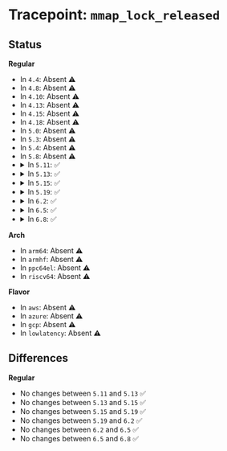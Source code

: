 # Tracepoint: <code>mmap_lock_released</code>

## Status
<b>Regular</b>
<ul>
<li>
In <code>4.4</code>: Absent ⚠️
</li>
<li>
In <code>4.8</code>: Absent ⚠️
</li>
<li>
In <code>4.10</code>: Absent ⚠️
</li>
<li>
In <code>4.13</code>: Absent ⚠️
</li>
<li>
In <code>4.15</code>: Absent ⚠️
</li>
<li>
In <code>4.18</code>: Absent ⚠️
</li>
<li>
In <code>5.0</code>: Absent ⚠️
</li>
<li>
In <code>5.3</code>: Absent ⚠️
</li>
<li>
In <code>5.4</code>: Absent ⚠️
</li>
<li>
In <code>5.8</code>: Absent ⚠️
</li>
<li>
<details>
<summary>In <code>5.11</code>: ✅</summary>

Event:

```c
struct trace_event_raw_mmap_lock_released {
    struct trace_entry ent;
    struct mm_struct *mm;
    u32 __data_loc_memcg_path;
    bool write;
    char __data[0];
};
```
Function:

```c
void trace_event_raw_event_mmap_lock_released(void *__data, struct mm_struct *mm, const char *memcg_path, bool write);
```
</details>
</li>
<li>
<details>
<summary>In <code>5.13</code>: ✅</summary>

Event:

```c
struct trace_event_raw_mmap_lock_released {
    struct trace_entry ent;
    struct mm_struct *mm;
    u32 __data_loc_memcg_path;
    bool write;
    char __data[0];
};
```
Function:

```c
void trace_event_raw_event_mmap_lock_released(void *__data, struct mm_struct *mm, const char *memcg_path, bool write);
```
</details>
</li>
<li>
<details>
<summary>In <code>5.15</code>: ✅</summary>

Event:

```c
struct trace_event_raw_mmap_lock_released {
    struct trace_entry ent;
    struct mm_struct *mm;
    u32 __data_loc_memcg_path;
    bool write;
    char __data[0];
};
```
Function:

```c
void trace_event_raw_event_mmap_lock_released(void *__data, struct mm_struct *mm, const char *memcg_path, bool write);
```
</details>
</li>
<li>
<details>
<summary>In <code>5.19</code>: ✅</summary>

Event:

```c
struct trace_event_raw_mmap_lock {
    struct trace_entry ent;
    struct mm_struct *mm;
    u32 __data_loc_memcg_path;
    bool write;
    char __data[0];
};
```
Function:

```c
void trace_event_raw_event_mmap_lock(void *__data, struct mm_struct *mm, const char *memcg_path, bool write);
```
</details>
</li>
<li>
<details>
<summary>In <code>6.2</code>: ✅</summary>

Event:

```c
struct trace_event_raw_mmap_lock {
    struct trace_entry ent;
    struct mm_struct *mm;
    u32 __data_loc_memcg_path;
    bool write;
    char __data[0];
};
```
Function:

```c
void trace_event_raw_event_mmap_lock(void *__data, struct mm_struct *mm, const char *memcg_path, bool write);
```
</details>
</li>
<li>
<details>
<summary>In <code>6.5</code>: ✅</summary>

Event:

```c
struct trace_event_raw_mmap_lock {
    struct trace_entry ent;
    struct mm_struct *mm;
    u32 __data_loc_memcg_path;
    bool write;
    char __data[0];
};
```
Function:

```c
void trace_event_raw_event_mmap_lock(void *__data, struct mm_struct *mm, const char *memcg_path, bool write);
```
</details>
</li>
<li>
<details>
<summary>In <code>6.8</code>: ✅</summary>

Event:

```c
struct trace_event_raw_mmap_lock {
    struct trace_entry ent;
    struct mm_struct *mm;
    u32 __data_loc_memcg_path;
    bool write;
    char __data[0];
};
```
Function:

```c
void trace_event_raw_event_mmap_lock(void *__data, struct mm_struct *mm, const char *memcg_path, bool write);
```
</details>
</li>
</ul>
<b>Arch</b>
<ul>
<li>
In <code>arm64</code>: Absent ⚠️
</li>
<li>
In <code>armhf</code>: Absent ⚠️
</li>
<li>
In <code>ppc64el</code>: Absent ⚠️
</li>
<li>
In <code>riscv64</code>: Absent ⚠️
</li>
</ul>
<b>Flavor</b>
<ul>
<li>
In <code>aws</code>: Absent ⚠️
</li>
<li>
In <code>azure</code>: Absent ⚠️
</li>
<li>
In <code>gcp</code>: Absent ⚠️
</li>
<li>
In <code>lowlatency</code>: Absent ⚠️
</li>
</ul>

## Differences
<b>Regular</b>
<ul>
<li>
No changes between <code>5.11</code> and <code>5.13</code> ✅
</li>
<li>
No changes between <code>5.13</code> and <code>5.15</code> ✅
</li>
<li>
No changes between <code>5.15</code> and <code>5.19</code> ✅
</li>
<li>
No changes between <code>5.19</code> and <code>6.2</code> ✅
</li>
<li>
No changes between <code>6.2</code> and <code>6.5</code> ✅
</li>
<li>
No changes between <code>6.5</code> and <code>6.8</code> ✅
</li>
</ul>
